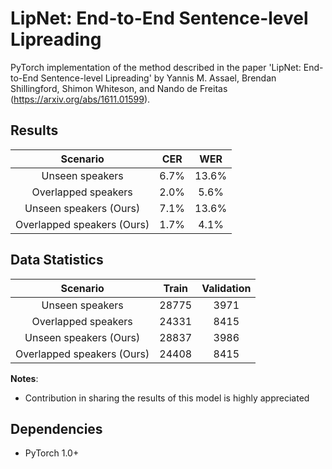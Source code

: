 # LipNet: End-to-End Sentence-level Lipreading

PyTorch implementation of the method described in the paper 'LipNet: End-to-End Sentence-level Lipreading' by Yannis M. Assael, Brendan Shillingford, Shimon Whiteson, and Nando de Freitas (https://arxiv.org/abs/1611.01599).

## Results

|       Scenario          |  CER  |  WER  |
|:-----------------------:|:-----:|:-----:|
|    Unseen speakers      |  6.7% |  13.6% |
|   Overlapped speakers   |  2.0%  |  5.6%  |
|    Unseen speakers (Ours)      |  7.1%|  13.6% |
|   Overlapped speakers (Ours)   |  1.7%  |  4.1%  |

## Data Statistics

|       Scenario          |  Train  |  Validation  |
|:-----------------------:|:-----:|:-----:|
|    Unseen speakers      |  28775  |  3971  |
|   Overlapped speakers  |  24331  |  8415  |
|    Unseen speakers (Ours)     |  28837 |  3986 |
|   Overlapped speakers (Ours)  |  24408  |  8415  |

**Notes**:

- Contribution in sharing the results of this model is highly appreciated

## Dependencies

* PyTorch 1.0+
